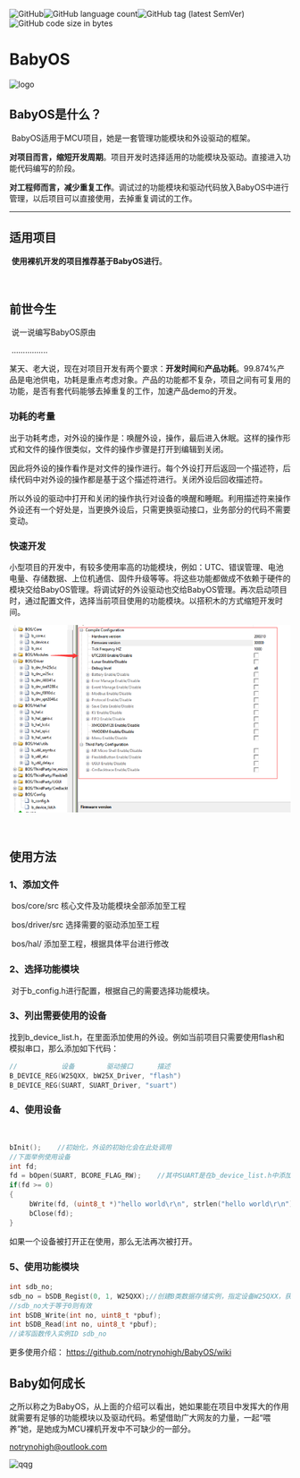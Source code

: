 ![GitHub](https://img.shields.io/github/license/notrynohigh/BabyOS)![GitHub language count](https://img.shields.io/github/languages/count/notrynohigh/BabyOS)![GitHub tag (latest SemVer)](https://img.shields.io/github/v/tag/notrynohigh/BabyOS)![GitHub code size in bytes](https://img.shields.io/github/languages/code-size/notrynohigh/BabyOS)

# BabyOS

![logo](https://github.com/notrynohigh/BabyOS/raw/master/doc/2.png)

##  BabyOS是什么？

​        BabyOS适用于MCU项目，她是一套管理功能模块和外设驱动的框架。

​        **对项目而言，缩短开发周期**。项目开发时选择适用的功能模块及驱动。直接进入功能代码编写的阶段。

​        **对工程师而言，减少重复工作**。调试过的功能模块和驱动代码放入BabyOS中进行管理，以后项目可以直接使用，去掉重复调试的工作。

------

## 适用项目

​        **使用裸机开发的项目推荐基于BabyOS进行**。

​        

## 前世今生

​        说一说编写BabyOS原由

​        ................

​        某天、老大说，现在对项目开发有两个要求：**开发时间**和**产品功耗**。99.874%产品是电池供电，功耗是重点考虑对象。产品的功能都不复杂，项目之间有可复用的功能，是否有套代码能够去掉重复的工作，加速产品demo的开发。

### 功耗的考量

​        出于功耗考虑，对外设的操作是：唤醒外设，操作，最后进入休眠。这样的操作形式和文件的操作很类似，文件的操作步骤是打开到编辑到关闭。

​       因此将外设的操作看作是对文件的操作进行。每个外设打开后返回一个描述符，后续代码中对外设的操作都是基于这个描述符进行。关闭外设后回收描述符。

​       所以外设的驱动中打开和关闭的操作执行对设备的唤醒和睡眠。利用描述符来操作外设还有一个好处是，当更换外设后，只需更换驱动接口，业务部分的代码不需要变动。

### 快速开发

​        小型项目的开发中，有较多使用率高的功能模块，例如：UTC、错误管理、电池电量、存储数据、上位机通信、固件升级等等。将这些功能都做成不依赖于硬件的模块交给BabyOS管理。将调试好的外设驱动也交给BabyOS管理。再次启动项目时，通过配置文件，选择当前项目使用的功能模块。以搭积木的方式缩短开发时间。

![opt](https://github.com/notrynohigh/BabyOS/raw/master/doc/1.png)

​       

## 使用方法

###   1、添加文件

​        bos/core/src       核心文件及功能模块全部添加至工程

​        bos/driver/src    选择需要的驱动添加至工程

​        bos/hal/              添加至工程，根据具体平台进行修改

###   2、选择功能模块

​        对于b_config.h进行配置，根据自己的需要选择功能模块。



###   3、列出需要使用的设备

​           找到b_device_list.h，在里面添加使用的外设。例如当前项目只需要使用flash和模拟串口，那么添加如下代码：    

```c
//           设备        驱动接口      描述
B_DEVICE_REG(W25QXX, bW25X_Driver, "flash")
B_DEVICE_REG(SUART, SUART_Driver, "suart")
```

###   4、使用设备

​    

```c
bInit();    //初始化，外设的初始化会在此处调用
//下面举例使用设备
int fd;
fd = bOpen(SUART, BCORE_FLAG_RW);    //其中SUART是在b_device_list.h中添加的设备
if(fd >= 0)
{
     bWrite(fd, (uint8_t *)"hello world\r\n", strlen("hello world\r\n")); //发送字符串
     bClose(fd);
}
```

   如果一个设备被打开正在使用，那么无法再次被打开。

###   5、使用功能模块

```c
int sdb_no;
sdb_no = bSDB_Regist(0, 1, W25QXX);//创建B类数据存储实例，指定设备W25QXX，获的功能模块实例IDsdb_no
//sdb_no大于等于0则有效
int bSDB_Write(int no, uint8_t *pbuf);
int bSDB_Read(int no, uint8_t *pbuf);
//读写函数传入实例ID sdb_no
```


更多使用介绍： https://github.com/notrynohigh/BabyOS/wiki



## Baby如何成长

​        之所以称之为BabyOS，从上面的介绍可以看出，她如果能在项目中发挥大的作用就需要有足够的功能模块以及驱动代码。希望借助广大网友的力量，一起“喂养”她，是她成为MCU裸机开发中不可缺少的一部分。

notrynohigh@outlook.com

![qqg](https://github.com/notrynohigh/BabyOS/raw/master/doc/qqg.png)